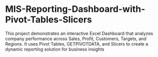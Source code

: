 # MIS-Reporting-Dashboard-with-Pivot-Tables-Slicers
This project demonstrates an interactive Excel Dashboard that analyzes company performance across Sales, Profit, Customers, Targets, and Regions. It uses Pivot Tables, GETPIVOTDATA, and Slicers to create a dynamic reporting solution for business insights
